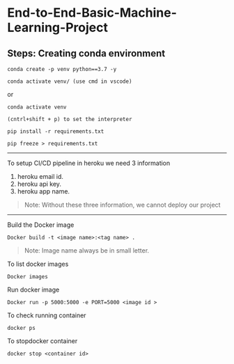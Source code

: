 # End-to-End-Basic-Machine-Learning-Project

Steps:
Creating conda environment
----------------------------------------
```
conda create -p venv python==3.7 -y
```
```
conda activate venv/ (use cmd in vscode)
```
or
```
conda activate venv
```
```
(cntrl+shift + p) to set the interpreter 
```
```
pip install -r requirements.txt
```
```
pip freeze > requirements.txt
```
----------------------------------------
To setup CI/CD pipeline in heroku we need 3 information

1. heroku email id.
2. heroku api key.
3. heroku app name.

>Note: Without these three information, we cannot deploy our project

---------------------------------------------------------------------
Build the Docker image
```
Docker build -t <image name>:<tag name> .
```
>Note: Image name always be in small letter.

To list docker images
```
Docker images
```
Run docker image
```
Docker run -p 5000:5000 -e PORT=5000 <image id >
```
To check running container
```
docker ps
```
To stopdocker container
```
docker stop <container id>
```